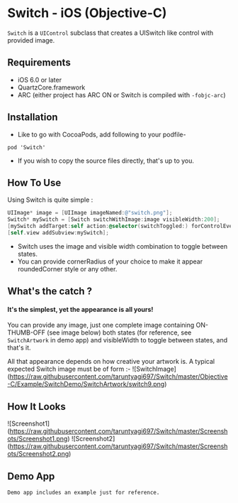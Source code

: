 # Switch - iOS (Objective-C)

`Switch` is a `UIControl` subclass that creates a UISwitch like control with provided image.

## Requirements
* iOS 6.0 or later
* QuartzCore.framework
* ARC (either project has ARC ON or Switch is compiled with `-fobjc-arc`)

## Installation
* Like to go with CocoaPods, add following to your podfile-
```
pod 'Switch'
```

* If you wish to copy the source files directly, that's up to you.

## How To Use
Using Switch is quite simple :
```objective-c
UIImage* image = [UIImage imageNamed:@"switch.png"];
Switch* mySwitch = [Switch switchWithImage:image visibleWidth:200];
[mySwitch addTarget:self action:@selector(switchToggled:) forControlEvents:UIControlEventValueChanged];
[self.view addSubview:mySwitch];
```

* Switch uses the image and visible width combination to toggle between states.
* You can provide cornerRadius of your choice to make it appear roundedCorner style or any other.

## What's the catch ?
#### It's the simplest, yet the appearance is all yours!
You can provide any image, just one complete image containing ON-THUMB-OFF (see image below) both states
(for reference, see `SwitchArtwork` in demo app) 
and visibleWidth to toggle between states, and that's it.

All that appearance depends on how creative your artwork is.
A typical expected Switch image must be of form :-
![SwitchImage] (https://raw.githubusercontent.com/taruntyagi697/Switch/master/Objective-C/Example/SwitchDemo/SwitchArtwork/switch9.png)

## How It Looks
![Screenshot1] (https://raw.githubusercontent.com/taruntyagi697/Switch/master/Screenshots/Screenshot1.png)
![Screenshot2] (https://raw.githubusercontent.com/taruntyagi697/Switch/master/Screenshots/Screenshot2.png)

    
## Demo App
    Demo app includes an example just for reference.
